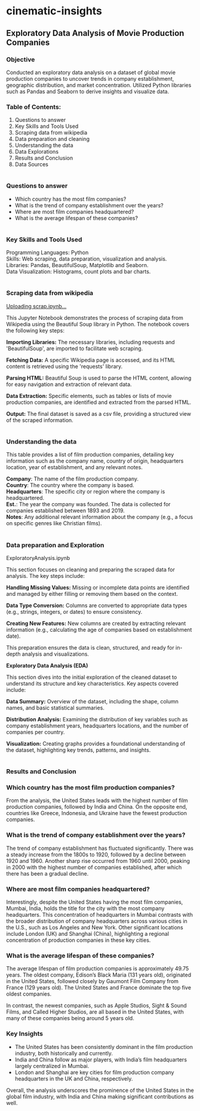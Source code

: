 # cinematic-insights

## Exploratory Data Analysis of Movie Production Companies 

### Objective

Conducted an exploratory data analysis on a dataset of global movie production companies to uncover trends in company establishment, geographic distribution, and market concentration. Utilized Python libraries such as Pandas and Seaborn to derive insights and visualize data.

### Table of Contents:

1. Questions to answer
2. Key Skills and Tools Used
3. Scraping data from wikipedia
4. Data preparation and cleaning 
5. Understanding the data
6. Data Explorations
7. Results and Conclusion
8. Data Sources
#
### Questions to answer

- Which country has the most film companies? <br>
- What is the trend of company establishment over the years? <br>
- Where are most film companies headquartered? <br>
- What is the average lifespan of these companies? <br>
# 
### Key Skills and Tools Used
   
   Programming Languages: Python <br>
   Skills: Web scraping, data preparation, visualization and analysis. <br>
   Libraries: Pandas, BeautifulSoup, Matplotlib and Seaborn. <br>
   Data Visualization: Histograms, count plots and bar charts. <br>
#
### Scraping data from wikipedia

   [Uploading scrap.ipynb…]()

   This Jupyter Notebook demonstrates the process of scraping data from Wikipedia    using the Beautiful Soup library in Python. The notebook covers the following     key steps: <br>

   **Importing Libraries:** The necessary libraries, including requests and          'BeautifulSoup', are imported to facilitate web scraping. <br>

   **Fetching Data:** A specific Wikipedia page is accessed, and its HTML content    is retrieved using the 'requests' library. <br>

   **Parsing HTML:** Beautiful Soup is used to parse the HTML content, allowing       for easy navigation and extraction of relevant data. <br>

   **Data Extraction:** Specific elements, such as tables or lists of movie          production companies, are identified and extracted from the parsed HTML. <br>

   **Output:** The final dataset is saved as a csv file, providing a structured       view of the scraped information.

#
### Understanding the data

   This table provides a list of film production companies, detailing key            information such as the company name, country of origin, headquarters             location, year of establishment, and any relevant notes. 

   **Company**: The name of the film production company. <br>
   **Country**: The country where the company is based. <br>
   **Headquarters**: The specific city or region where the company is                headquartered. <br>
   **Est.**: The year the company was founded. The data is collected for             companies established between 1893 and 2019. <br>
   **Notes**: Any additional relevant information about the company (e.g., a         focus on specific genres like Christian films).
#
### Data preparation and Exploration

   ExploratoryAnalysis.ipynb

   This section focuses on cleaning and preparing the scraped data for analysis.    The key steps include:

   **Handling Missing Values:** Missing or incomplete data points are identified     and managed by either filling or removing them based on the context.

   **Data Type Conversion:** Columns are converted to appropriate data types         (e.g., strings, integers, or dates) to ensure consistency.

   **Creating New Features:** New columns are created by extracting relevant         information (e.g., calculating the age of companies based on establishment        date).

   This preparation ensures the data is clean, structured, and ready for in-depth    analysis and visualizations.

   **Exploratory Data Analysis (EDA)**

   This section dives into the initial exploration of the cleaned dataset to         understand its structure and key characteristics. Key aspects covered include:

   **Data Summary:** Overview of the dataset, including the shape, column names,     and basic statistical summaries.

   **Distribution Analysis:** Examining the distribution of key variables such as    company establishment years, headquarters locations, and the number of            companies per country.

   **Visualization:** Creating graphs provides a foundational understanding of       the dataset, highlighting key trends, patterns, and insights.
#
### Results and Conclusion

### Which country has the most film production companies?
From the analysis, the United States leads with the highest number of film production companies, followed by India and China. On the opposite end, countries like Greece, Indonesia, and Ukraine have the fewest production companies.

### What is the trend of company establishment over the years?
The trend of company establishment has fluctuated significantly. There was a steady increase from the 1800s to 1920, followed by a decline between 1920 and 1960. Another sharp rise occurred from 1960 until 2000, peaking in 2000 with the highest number of companies established, after which there has been a gradual decline.

### Where are most film companies headquartered?
Interestingly, despite the United States having the most film companies, Mumbai, India, holds the title for the city with the most company headquarters. This concentration of headquarters in Mumbai contrasts with the broader distribution of company headquarters across various cities in the U.S., such as Los Angeles and New York. Other significant locations include London (UK) and Shanghai (China), highlighting a regional concentration of production companies in these key cities.

### What is the average lifespan of these companies?
The average lifespan of film production companies is approximately 49.75 years. The oldest company, Edison’s Black Maria (131 years old), originated in the United States, followed closely by Gaumont Film Company from France (129 years old). The United States and France dominate the top five oldest companies.

In contrast, the newest companies, such as Apple Studios, Sight & Sound Films, and Called Higher Studios, are all based in the United States, with many of these companies being around 5 years old. 

### Key Insights
- The United States has been consistently dominant in the film production industry, both historically and currently.
- India and China follow as major players, with India’s film headquarters largely centralized in Mumbai.
- London and Shanghai are key cities for film production company headquarters in the UK and China, respectively.

Overall, the analysis underscores the prominence of the United States in the global film industry, with India and China making significant contributions as well.


   



